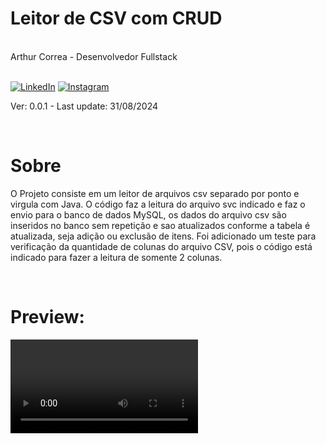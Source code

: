 <div markdown="1">

# Leitor de CSV com CRUD

<br>
Arthur Correa - Desenvolvedor Fullstack
<br><br>

[![LinkedIn](https://img.shields.io/badge/LinkedIn-000?style=for-the-badge&logo=linkedin&logoColor=0E76A8)](https://www.linkedin.com/in/arthurcorream/)
[![Instagram](https://img.shields.io/badge/Instagram-000?style=for-the-badge&logo=instagram)](https://www.instagram.com/arthurcoorrea/)

Ver: 0.0.1 - Last update: 31/08/2024

<br>

</div>

<div markdown="1">

# Sobre

O Projeto consiste em um leitor de arquivos csv separado por ponto e virgula com Java. O código faz a leitura do arquivo svc indicado e faz o envio para o banco de dados MySQL, os dados do arquivo csv são inseridos no banco sem repetição e sao atualizados conforme a tabela é atualizada, seja adição ou exclusão de itens. Foi adicionado um teste para verificação da quantidade de colunas do arquivo CSV, pois o código está indicado para fazer a leitura de somente 2 colunas.

<br>

# Preview:

<video alt="Preview" src="./preview.mp4" />

<br>

Tecnologias Utilizadas:
---------
- Java
- Hibernate
- JPA
- JUnit
- Mysql
- Mockito
---------

Instalação
---------
- É necessário o Netbeans 22 ou uma IDE equivalente
- É necessário o JDK 22
- É necessário Mysql 5.7.17 e a utilização de um webpack para rodar o banco localmente
- Abra o projeto "teste-enity" em sua IDE, inicie server Mysql e rode a aplicação.

### Credenciais do Banco
~~~

user: root
senha:

*sem senha

~~~
---------

Nomenclatura de commits
---------
- docs: apenas mudanças de documentação;
- feat: uma nova funcionalidade;
- fix: a correção de um bug;
- perf: mudança de código focada em melhorar performance;
- refactor: mudança de código que não adiciona uma funcionalidade e também não corrigi um bug;
- style: mudanças no código que não afetam seu significado (espaço em branco, formatação, ponto e vírgula, etc);
- test: adicionar ou corrigir testes.
---------
